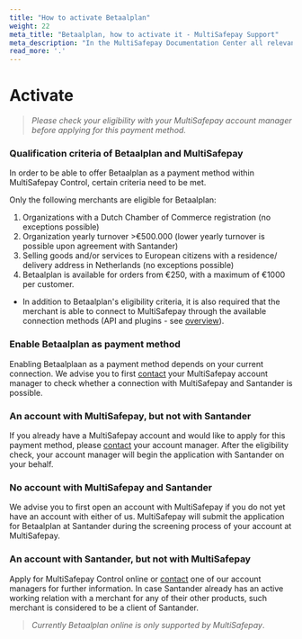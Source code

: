 ```yaml
---
title: "How to activate Betaalplan"
weight: 22
meta_title: "Betaalplan, how to activate it - MultiSafepay Support"
meta_description: "In the MultiSafepay Documentation Center all relevant information regarding our Plugins and API. As well as Support pages for Payment Method, Tools and General Questions. You can also find the contact details of our Support Team and Integration Team."
read_more: '.'
---
```

# Activate
>_Please check your eligibility with your MultiSafepay account manager before applying for this payment method._

### Qualification criteria of Betaalplan and MultiSafepay

In order to be able to offer Betaalplan as a payment method within MultiSafepay Control, certain criteria need to be met.

Only the following merchants are eligible for Betaalplan:

1. Organizations with a Dutch Chamber of Commerce registration (no exceptions possible)
2. Organization yearly turnover >€500.000 (lower yearly turnover is possible upon agreement with Santander)
3. Selling goods and/or services to European citizens with a residence/ delivery address in Netherlands (no exceptions possible)
4. Betaalplan is available for orders from €250, with a maximum of €1000 per customer.

* In addition to Betaalplan's eligibility criteria, it is also required that the merchant is able to connect to MultiSafepay through the available connection methods (API and plugins - see [overview](https://docs.multisafepay.com/)).

### Enable Betaalplan as payment method

Enabling Betaalplaan as a payment method depends on your current connection. We advise you to first [contact](<mailto:sales@multisafepay.com>) your MultiSafepay account manager to check whether a connection with MultiSafepay and Santander is possible.

### An account with MultiSafepay, but not with Santander

If you already have a MultiSafepay account and would like to apply for this payment method, please [contact](<mailto:sales@multisafepay.com>) your account manager. After the eligibility check, your account manager will begin the application with Santander on your behalf.

### No account with MultiSafepay and Santander

We advise you to first open an account with MultiSafepay if you do not yet have an account with either of us. MultiSafepay will submit the application for Betaalplan at Santander during the screening process of your account at MultiSafepay.

### An account with Santander, but not with MultiSafepay

Apply for MultiSafepay Control online or [contact](<mailto:sales@multisafepay.com>) one of our account managers for further information.
In case Santander already has an active working relation with a merchant for any of their other products, such merchant is considered to be a client of Santander.

>_Currently Betaalplan online is only supported by MultiSafepay_.
